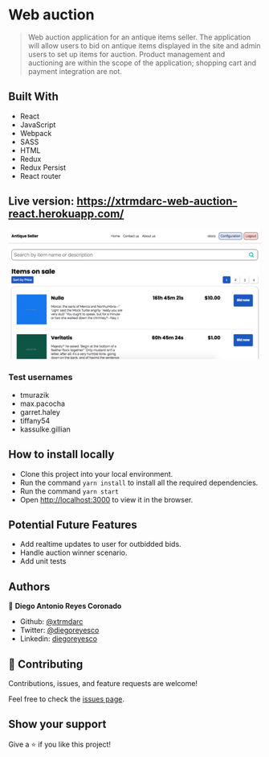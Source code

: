 
# Web auction

> Web auction application for an antique items seller. The application
will allow users to bid on antique items displayed in the site and admin users to set up items
for auction. Product management and auctioning are within the scope of the application;
shopping cart and payment integration are not. 

## Built With

- React
- JavaScript
- Webpack
- SASS
- HTML
- Redux
- Redux Persist
- React router

## Live version: https://xtrmdarc-web-auction-react.herokuapp.com/

![Home page](src/assets/images/sc_home.png)

### Test usernames

- tmurazik
- max.pacocha
- garret.haley
- tiffany54
- kassulke.gillian

## How to install locally

- Clone this project into your local environment. 
- Run the command `yarn install` to install all the required dependencies.
- Run the command `yarn start`
- Open [http://localhost:3000](http://localhost:3000) to view it in the browser.

## Potential Future Features

- Add realtime updates to user for outbidded bids.
- Handle auction winner scenario.
- Add unit tests

## Authors

👤 **Diego Antonio Reyes Coronado**

- Github: [@xtrmdarc](https://github.com/xtrmdarc)
- Twitter: [@diegoreyesco](https://twitter.com/DiegoAn91629127)
- Linkedin: [diegoreyesco](https://www.linkedin.com/in/diego-reyes-coronado)

## 🤝 Contributing

Contributions, issues, and feature requests are welcome!

Feel free to check the [issues page](https://github.com/xtrmdarc/web-auction-app-react/issues).

## Show your support

Give a ⭐️ if you like this project!
